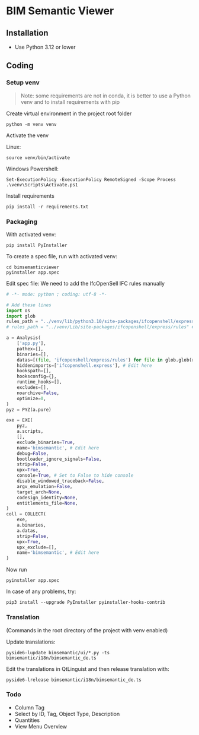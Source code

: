 # BIM Semantic Viewer

## Installation
- Use Python 3.12 or lower



## Coding

### Setup venv
> Note: some requirements are not in conda, it is better to use a Python venv and to install requirements with pip

Create virtual environment in the project root folder
```
python -m venv venv
```

Activate the venv

Linux:
```
source venv/bin/activate
```

Windows Powershell:
```
Set-ExecutionPolicy -ExecutionPolicy RemoteSigned -Scope Process
.\venv\Scripts\Activate.ps1
```

Install requirements
```
pip install -r requirements.txt
```

### Packaging
With activated venv:
```
pip install PyInstaller
```

To create a spec file, run with activated venv:
```
cd bimsemanticviewer
pyinstaller app.spec
```

Edit spec file: We need to add the IfcOpenSell IFC rules manually
```python
# -*- mode: python ; coding: utf-8 -*-

# Add these lines
import os
import glob
rules_path = "../venv/lib/python3.10/site-packages/ifcopenshell/express/rules" # Linux
# rules_path = "../venv/Lib/site-packages/ifcopenshell/express/rules" # Windows

a = Analysis(
    ['app.py'],
    pathex=[],
    binaries=[],
    datas=[(file, 'ifcopenshell/express/rules') for file in glob.glob(rules_path)], # Edit here
    hiddenimports=['ifcopenshell.express'], # Edit here
    hookspath=[],
    hooksconfig={},
    runtime_hooks=[],
    excludes=[],
    noarchive=False,
    optimize=0,
)
pyz = PYZ(a.pure)

exe = EXE(
    pyz,
    a.scripts,
    [],
    exclude_binaries=True,
    name='bimsemantic', # Edit here
    debug=False,
    bootloader_ignore_signals=False,
    strip=False,
    upx=True,
    console=True, # Set to False to hide console
    disable_windowed_traceback=False,
    argv_emulation=False,
    target_arch=None,
    codesign_identity=None,
    entitlements_file=None,
)
coll = COLLECT(
    exe,
    a.binaries,
    a.datas,
    strip=False,
    upx=True,
    upx_exclude=[],
    name='bimsemantic', # Edit here
)

```

Now run
```
pyinstaller app.spec
```


In case of any problems, try:
```
pip3 install --upgrade PyInstaller pyinstaller-hooks-contrib
```


### Translation
(Commands in the root directory of the project with venv enabled)

Update translations:
```
pyside6-lupdate bimsemantic/ui/*.py -ts bimsemantic/i18n/bimsemantic_de.ts
```

Edit the translations in QtLinguist and then release translation with:
```
pyside6-lrelease bimsemantic/i18n/bimsemantic_de.ts
```

### Todo
- Column Tag
- Select by ID, Tag, Object Type, Description
- Quantities
- View Menu Overview